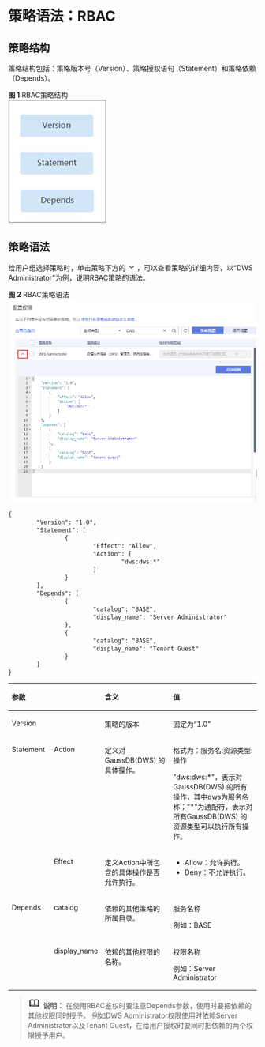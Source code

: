 # 策略语法：RBAC<a name="dws_01_0150"></a>

## 策略结构<a name="section16899132910417"></a>

策略结构包括：策略版本号（Version）、策略授权语句（Statement）和策略依赖（Depends）。

**图 1**  RBAC策略结构<a name="fig86683014414"></a>  
![](figures/RBAC策略结构.jpg "RBAC策略结构")

## 策略语法<a name="section1590162924117"></a>

给用户组选择策略时，单击策略下方的![](figures/icon_dws_expand_iam.png)，可以查看策略的详细内容，以“DWS Administrator”为例，说明RBAC策略的语法。

**图 2**  RBAC策略语法<a name="fig13383143711518"></a>  
![](figures/RBAC策略语法.png "RBAC策略语法")

```
{
        "Version": "1.0",
        "Statement": [
                {
                        "Effect": "Allow",
                        "Action": [
                                "dws:dws:*"
                        ]
                }
        ],
        "Depends": [
                {
                        "catalog": "BASE",
                        "display_name": "Server Administrator"
                },
                {
                        "catalog": "BASE",
                        "display_name": "Tenant Guest"
                }
        ]
}
```

<a name="table3903162974115"></a>
<table><thead align="left"><tr id="row566730134116"><th class="cellrowborder" colspan="2" valign="top" id="mcps1.1.5.1.1"><p id="p166713044114"><a name="p166713044114"></a><a name="p166713044114"></a>参数</p>
</th>
<th class="cellrowborder" valign="top" id="mcps1.1.5.1.2"><p id="p967133084118"><a name="p967133084118"></a><a name="p967133084118"></a>含义</p>
</th>
<th class="cellrowborder" valign="top" id="mcps1.1.5.1.3"><p id="p1167230174111"><a name="p1167230174111"></a><a name="p1167230174111"></a>值</p>
</th>
</tr>
</thead>
<tbody><tr id="row7674301419"><td class="cellrowborder" colspan="2" valign="top" headers="mcps1.1.5.1.1 "><p id="p166711303412"><a name="p166711303412"></a><a name="p166711303412"></a>Version</p>
</td>
<td class="cellrowborder" valign="top" headers="mcps1.1.5.1.2 "><p id="p467430154112"><a name="p467430154112"></a><a name="p467430154112"></a>策略的版本</p>
</td>
<td class="cellrowborder" valign="top" headers="mcps1.1.5.1.3 "><p id="p96713016412"><a name="p96713016412"></a><a name="p96713016412"></a>固定为“1.0”</p>
</td>
</tr>
<tr id="row11671330204110"><td class="cellrowborder" rowspan="2" valign="top" width="17.17171717171717%" headers="mcps1.1.5.1.1 "><p id="p76763034113"><a name="p76763034113"></a><a name="p76763034113"></a>Statement</p>
</td>
<td class="cellrowborder" valign="top" width="17.17171717171717%" headers="mcps1.1.5.1.1 "><p id="p10671730184110"><a name="p10671730184110"></a><a name="p10671730184110"></a>Action</p>
</td>
<td class="cellrowborder" valign="top" width="28.28282828282828%" headers="mcps1.1.5.1.2 "><p id="p166818306418"><a name="p166818306418"></a><a name="p166818306418"></a>定义对GaussDB(DWS) 的具体操作。</p>
</td>
<td class="cellrowborder" valign="top" width="37.37373737373737%" headers="mcps1.1.5.1.3 "><p id="p26833014419"><a name="p26833014419"></a><a name="p26833014419"></a>格式为：服务名:资源类型:操作</p>
<p id="p146833094114"><a name="p146833094114"></a><a name="p146833094114"></a>"dws:dws:*"，表示对GaussDB(DWS) 的所有操作，其中dws为服务名称；“*”为通配符，表示对所有GaussDB(DWS) 的资源类型可以执行所有操作。</p>
</td>
</tr>
<tr id="row868173017418"><td class="cellrowborder" valign="top" headers="mcps1.1.5.1.1 "><p id="p76873044115"><a name="p76873044115"></a><a name="p76873044115"></a>Effect</p>
</td>
<td class="cellrowborder" valign="top" headers="mcps1.1.5.1.1 "><p id="p16681830134113"><a name="p16681830134113"></a><a name="p16681830134113"></a>定义Action中所包含的具体操作是否允许执行。</p>
</td>
<td class="cellrowborder" valign="top" headers="mcps1.1.5.1.2 "><a name="ul468830144114"></a><a name="ul468830144114"></a><ul id="ul468830144114"><li>Allow：允许执行。</li><li>Deny：不允许执行。</li></ul>
</td>
</tr>
<tr id="row1681030114110"><td class="cellrowborder" rowspan="2" valign="top" width="17.17171717171717%" headers="mcps1.1.5.1.1 "><p id="p36813024112"><a name="p36813024112"></a><a name="p36813024112"></a>Depends</p>
</td>
<td class="cellrowborder" valign="top" width="17.17171717171717%" headers="mcps1.1.5.1.1 "><p id="p568103017417"><a name="p568103017417"></a><a name="p568103017417"></a>catalog</p>
</td>
<td class="cellrowborder" valign="top" width="28.28282828282828%" headers="mcps1.1.5.1.2 "><p id="p166883020415"><a name="p166883020415"></a><a name="p166883020415"></a>依赖的其他策略的所属目录。</p>
</td>
<td class="cellrowborder" valign="top" width="37.37373737373737%" headers="mcps1.1.5.1.3 "><p id="p66993044118"><a name="p66993044118"></a><a name="p66993044118"></a>服务名称</p>
<p id="p136913074119"><a name="p136913074119"></a><a name="p136913074119"></a>例如：BASE</p>
</td>
</tr>
<tr id="row1969123084116"><td class="cellrowborder" valign="top" headers="mcps1.1.5.1.1 "><p id="p1669130104118"><a name="p1669130104118"></a><a name="p1669130104118"></a>display_name</p>
</td>
<td class="cellrowborder" valign="top" headers="mcps1.1.5.1.1 "><p id="p1691430134118"><a name="p1691430134118"></a><a name="p1691430134118"></a>依赖的其他权限的名称。</p>
</td>
<td class="cellrowborder" valign="top" headers="mcps1.1.5.1.2 "><p id="p569203014118"><a name="p569203014118"></a><a name="p569203014118"></a>权限名称</p>
<p id="p121171413417"><a name="p121171413417"></a><a name="p121171413417"></a>例如：Server Administrator</p>
</td>
</tr>
</tbody>
</table>

>![](public_sys-resources/icon-note.gif) **说明：** 
>在使用RBAC鉴权时要注意Depends参数，使用时要把依赖的其他权限同时授予。
>例如DWS Administrator权限使用时依赖Server Administrator以及Tenant Guest，在给用户授权时要同时把依赖的两个权限授予用户。

